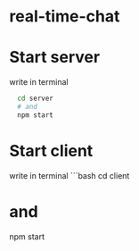 # real-time-chat
# Start server
  write in terminal 
    
```bash
  cd server
  # and
  npm start
```
    
# Start client
  write in terminal 
    ```bash
  cd client
  # and
  npm start
```
